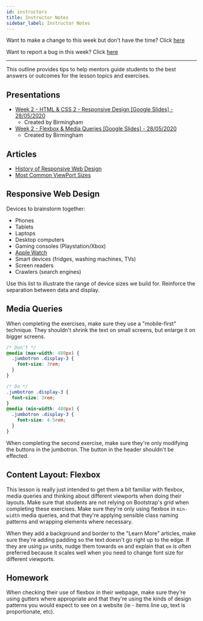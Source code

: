 ```yaml
---
id: instructors
title: Instructor Notes
sidebar_label: Instructor Notes
---
```


Want to make a change to this week but don't have the time? Click [here](https://github.com/CodeYourFuture/syllabus/issues/new?assignees=&labels=enhancement&template=change-request.md&title=)

Want to report a bug in this week? Click [here](https://github.com/CodeYourFuture/syllabus/issues/new?assignees=&labels=bug&template=bug-report.md&title=)

---

This outline provides tips to help mentors guide students to the best answers or outcomes for the lesson topics and exercises.

## Presentations

- [Week 2 - HTML & CSS 2 - Responsive Design [Google Slides] - 28/05/2020](https://docs.google.com/presentation/d/1REawHd4Uy-WGVDmrwvyLLtX-mEurrS15b9QyLn8lULo/edit)
  - Created by Birmingham
- [Week 2 - Flexbox & Media Queries [Google Slides] - 28/05/2020](https://docs.google.com/presentation/d/10Y7ev8w0OZSwuCDU3dUB3wertwVgRIwd0pWC5l5qS8Y/edit#slide=id.g854eaaa097_0_58)
  - Created by Birmingham

## Articles

- [History of Responsive Web Design](https://alistapart.com/article/responsive-web-design/)
- [Most Common ViewPort Sizes](https://responsivedesign.is/develop/browser-feature-support/media-queries-for-common-device-breakpoints/)

## Responsive Web Design

Devices to brainstorm together:

- Phones
- Tablets
- Laptops
- Desktop computers
- Gaming consoles (Playstation/Xbox)
- [Apple Watch](https://www.youtube.com/watch?v=wmyth7Bpyyo)
- Smart devices (fridges, washing machines, TVs)
- Screen readers
- Crawlers (search engines)

Use this list to illustrate the range of device sizes we build for. Reinforce the separation between data and display.

## Media Queries

When completing the exercises, make sure they use a "mobile-first" technique. They shouldn't shrink the text on small screens, but enlarge it on bigger screens.

```css
/* Don't */
@media (max-width: 480px) {
  .jumbotron .display-3 {
    font-size: 3rem;
  }
}

/* Do */
.jumbotron .display-3 {
  font-size: 3rem;
}
@media (min-width: 480px) {
  .jumbotron .display-3 {
    font-size: 4.5rem;
  }
}
```

When completing the second exercise, make sure they're only modifying the buttons in the jumbotron. The button in the header shouldn't be effected.

## Content Layout: Flexbox

This lesson is really just intended to get them a bit familiar with flexbox, media queries and thinking about different viewports when doing their layouts. Make sure that students are not relying on Bootstrap's grid when completing these exercises. Make sure they're only using flexbox in `min-width` media queries, and that they're applying sensible class naming patterns and wrapping elements where necessary.

When they add a background and border to the "Learn More" articles, make sure they're adding padding so the text doesn't go right up to the edge. If they are using `px` units, nudge them towards `em` and explain that `em` is often preferred because it scales well when you need to change font size for different viewports.

## Homework

When checking their use of flexbox in their webpage, make sure they're using gutters where appropriate and that they're using the kinds of design patterns you would expect to see on a website (ie - items line up, text is proportionate, etc).
